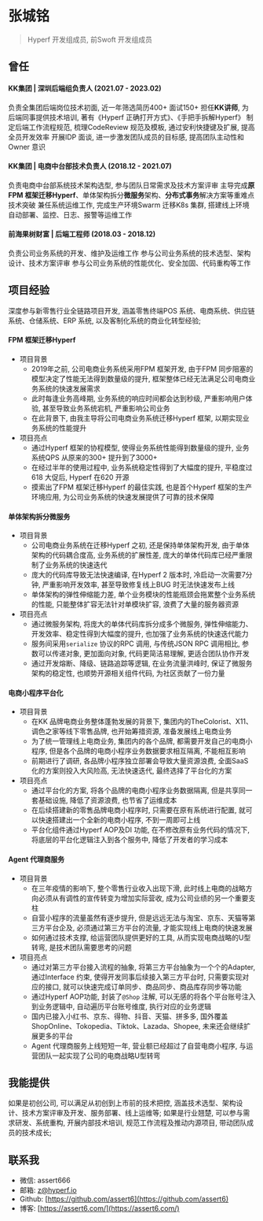 # 张城铭

> Hyperf 开发组成员, 前Swoft 开发组成员

## 曾任
#### KK集团 | 深圳后端组负责人 (2021.07 - 2023.02)
负责全集团后端岗位技术初面, 近一年筛选简历400+ 面试150+
担任**KK讲师**, 为后端同事提供技术培训, 著有《Hyperf 正确打开方式》、《手把手拆解Hyperf》
制定后端工作流程规范, 梳理CodeReview 规范及模板, 通过安利快捷键及扩展, 提高全员开发效率
开展IDP 面谈, 进一步激发团队成员的目标感, 提高团队主动性和Owner 意识

#### KK集团 | 电商中台部技术负责人 (2018.12 - 2021.07)
负责电商中台部系统技术架构选型, 参与团队日常需求及技术方案评审
主导完成**原FPM 框架迁移Hyperf**、单体架构拆分**微服务**架构、**分布式事务**解决方案等重难点技术突破
兼任系统运维工作, 完成生产环境Swarm 迁移K8s 集群, 搭建线上环境自动部署、监控、日志、报警等运维工作

#### 前海果树财富 | 后端工程师 (2018.03 - 2018.12)
负责公司业务系统的开发、维护及运维工作
参与公司业务系统的技术选型、架构设计、技术方案评审
参与公司业务系统的性能优化、安全加固、代码重构等工作

## 项目经验
深度参与新零售行业全链路项目开发, 涵盖零售终端POS 系统、电商系统、供应链系统、仓储系统、ERP 系统, 以及客制化系统的商业化转型经验;

#### FPM 框架迁移Hyperf
- 项目背景
  - 2019年之前, 公司电商业务系统采用FPM 框架开发, 由于FPM 同步阻塞的模型决定了性能无法得到数量级的提升, 框架整体已经无法满足公司电商业务系统的快速发展需求
  - 此时每逢业务高峰期, 业务系统的响应时间都会达到秒级, 严重影响用户体验, 甚至导致业务系统宕机, 严重影响公司业务
  - 在此背景下, 由我主导将公司电商业务系统迁移Hyperf 框架, 以期实现业务系统的性能提升
- 项目亮点
  - 通过Hyperf 框架的协程模型, 使得业务系统性能得到数量级的提升, 业务系统QPS 从原来的300+ 提升到了3000+
  - 在经过半年的使用过程中, 业务系统稳定性得到了大幅度的提升, 平稳度过618 大促后, Hyperf 在620 开源
  - 摸索出了FPM 框架迁移Hyperf 的最佳实践, 也是首个Hyperf 框架的生产环境应用, 为公司业务系统的快速发展提供了可靠的技术保障

#### 单体架构拆分微服务
- 项目背景
  - 公司电商业务系统在迁移Hyperf 之初, 还是保持单体架构开发, 由于单体架构的代码耦合度高, 业务系统的扩展性差, 庞大的单体代码库已经严重限制了业务系统的快速迭代
  - 庞大的代码库导致无法快速编译, 在Hyperf 2 版本时, 冷启动一次需要7分钟, 严重影响开发效率, 甚至导致修复线上BUG 时无法快速发布上线
  - 单体架构的弹性伸缩能力差, 单个业务模块的性能瓶颈会拖累整个业务系统的性能, 只能整体扩容无法针对单模块扩容, 浪费了大量的服务器资源
- 项目亮点
  - 通过微服务架构, 将庞大的单体代码库拆分成多个微服务, 弹性伸缩能力、开发效率、稳定性得到大幅度的提升, 也加强了业务系统的快速迭代能力
  - 服务间采用`serialize` 协议的RPC 调用, 与传统JSON RPC 调用相比, 参数可以传递对象, 更加面向对象, 代码更简洁易理解, 更适合团队协作开发
  - 通过开发熔断、降级、链路追踪等逻辑, 在业务流量洪峰时, 保证了微服务架构的稳定性, 也顺势开源相关组件代码, 为社区贡献了一份力量

#### 电商小程序平台化
- 项目背景
  - 在KK 品牌电商业务整体蓬勃发展的背景下, 集团内的TheColorist、X11、调色之家等线下零售品牌, 也开始筹措资源, 准备发展线上电商业务
  - 为了统一管理线上电商业务, 集团内的各个品牌, 都需要开发自己的电商小程序, 但是各个品牌的电商小程序业务数据要求相互隔离, 不能相互影响
  - 前期进行了调研, 各品牌小程序独立部署会导致大量资源浪费, 全面SaaS 化的方案则投入大风险高, 无法快速迭代, 最终选择了平台化的方案
- 项目亮点
  - 通过平台化的方案, 将各个品牌的电商小程序业务数据隔离, 但是共享同一套基础设施, 降低了资源浪费, 也节省了运维成本
  - 在后续搭建新的零售品牌电商小程序时, 只需要在原有系统进行配置, 就可以快速搭建出一个全新的电商小程序, 不到一周即可上线
  - 平台化组件通过Hyperf AOP及DI 功能, 在不修改原有业务代码的情况下, 将底层的平台化逻辑注入到各个服务中, 降低了开发者的学习成本

#### Agent 代理商服务
- 项目背景
  - 在三年疫情的影响下, 整个零售行业收入出现下滑, 此时线上电商的战略方向必须从有调性的宣传转变为增加实际营收, 成为公司业绩的另一个重要支柱
  - 自营小程序的流量虽然有逐步提升, 但是远远无法与淘宝、京东、天猫等第三方平台企及, 必须通过第三方平台的流量, 才能实现线上电商的快速发展
  - 如何通过技术支撑, 给运营团队提供更好的工具, 从而实现电商战略的U型转弯, 是技术团队需要思考的问题
- 项目亮点
  - 通过对第三方平台接入流程的抽象, 将第三方平台抽象为一个个的Adapter, 通过Interface 约束, 使得开发同事后续接入第三方平台时, 只需要实现对应的接口, 就可以快速完成订单同步、商品同步、商品库存同步等功能
  - 通过Hyperf AOP功能, 封装了`@Shop` 注解, 可以无感的将各个平台账号注入到业务逻辑中, 自动遍历平台账号维度, 执行对应的业务逻辑
  - 国内已接入小红书、京东、得物、抖音、天猫、拼多多, 国外覆盖ShopOnline、Tokopedia、Tiktok、Lazada、Shopee, 未来还会继续扩展更多的平台
  - Agent 代理商服务上线短短一年, 营业额已经超过了自营电商小程序, 与运营团队一起实现了公司的电商战略U型转弯

## 我能提供
如果是初创公司, 可以满足从初创到上市前的技术把控, 涵盖技术选型、架构设计、技术方案评审及开发、服务部署、线上运维等; 
如果是行业翘楚, 可以参与需求研发、系统重构, 开展内部技术培训, 规范工作流程及推动内源项目, 带动团队成员的技术成长; 

## 联系我
- 微信: assert666
- 邮箱: z@hyperf.io
- Github: [https://github.com/assert6](https://github.com/assert6)
- 博客: [https://assert6.com/](https://assert6.com/)

